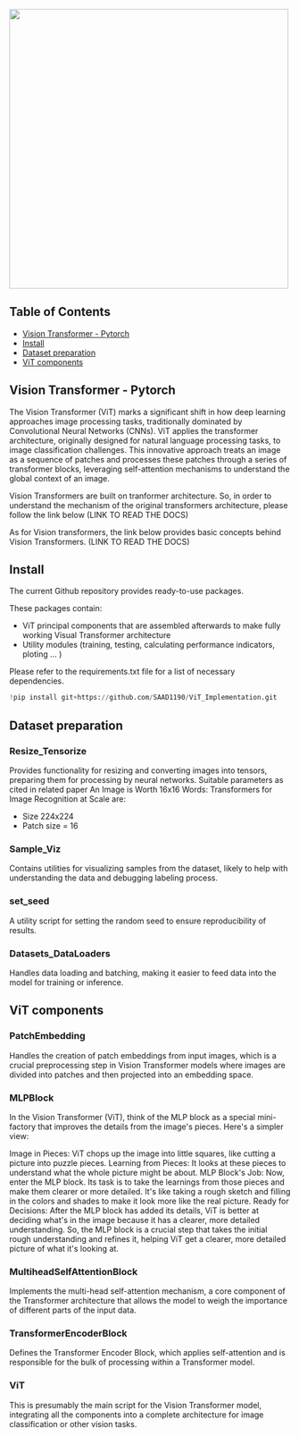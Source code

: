 <img src="./Assets/vit.gif" width="500px"></img>

## Table of Contents

- [Vision Transformer - Pytorch](#vision-transformer---pytorch)
- [Install](#install)
- [Dataset preparation](#Dataset-preparation)
- [ViT components](#ViT-components)


## Vision Transformer - Pytorch

The Vision Transformer (ViT) marks a significant shift in how deep learning approaches image processing tasks, traditionally dominated by Convolutional Neural Networks (CNNs). ViT applies the transformer architecture, originally designed for natural language processing tasks, to image classification challenges. This innovative approach treats an image as a sequence of patches and processes these patches through a series of transformer blocks, leveraging self-attention mechanisms to understand the global context of an image.

Vision Transformers are built on tranformer architecture. So, in order to understand the mechanism of the original transformers architecture, please follow the link below
(LINK TO READ THE DOCS)

As for Vision transformers, the link below provides basic concepts behind Vision Transformers.
(LINK TO READ THE DOCS)

 

## Install

The current Github repository provides ready-to-use packages.

These packages contain:
- ViT principal components that are assembled afterwards to make fully working Visual Transformer architecture
- Utility modules (training, testing, calculating performance indicators, ploting ... )

Please refer to the requirements.txt file for a list of necessary dependencies.


```python
!pip install git+https://github.com/SAAD1190/ViT_Implementation.git
```


## Dataset preparation

### Resize_Tensorize
Provides functionality for resizing and converting images into tensors, preparing them for processing by neural networks.
Suitable parameters as cited in related paper An Image is Worth 16x16 Words: Transformers for Image Recognition at Scale are:

- Size 224x224
- Patch size = 16

### Sample_Viz
Contains utilities for visualizing samples from the dataset, likely to help with understanding the data and debugging labeling process.

### set_seed
A utility script for setting the random seed to ensure reproducibility of results.

### Datasets_DataLoaders
Handles data loading and batching, making it easier to feed data into the model for training or inference.

## ViT components

### PatchEmbedding
Handles the creation of patch embeddings from input images, which is a crucial preprocessing step in Vision Transformer models where images are divided into patches and then projected into an embedding space.


### MLPBlock
In the Vision Transformer (ViT), think of the MLP block as a special mini-factory that improves the details from the image's pieces. Here's a simpler view:

Image in Pieces: ViT chops up the image into little squares, like cutting a picture into puzzle pieces.
Learning from Pieces: It looks at these pieces to understand what the whole picture might be about.
MLP Block's Job: Now, enter the MLP block. Its task is to take the learnings from those pieces and make them clearer or more detailed. It's like taking a rough sketch and filling in the colors and shades to make it look more like the real picture.
Ready for Decisions: After the MLP block has added its details, ViT is better at deciding what's in the image because it has a clearer, more detailed understanding.
So, the MLP block is a crucial step that takes the initial rough understanding and refines it, helping ViT get a clearer, more detailed picture of what it's looking at.

### MultiheadSelfAttentionBlock
Implements the multi-head self-attention mechanism, a core component of the Transformer architecture that allows the model to weigh the importance of different parts of the input data.


### TransformerEncoderBlock
Defines the Transformer Encoder Block, which applies self-attention and is responsible for the bulk of processing within a Transformer model.

### ViT
This is presumably the main script for the Vision Transformer model, integrating all the components into a complete architecture for image classification or other vision tasks.